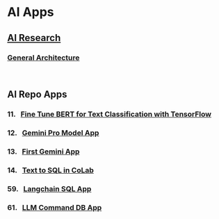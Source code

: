 
# AI Apps
## [AI Research](webpages/README.md)
### [General Architecture](webpages/AI-Architecture.md)  
<br/>  

## AI Repo Apps 
### 11. &nbsp; [Fine Tune BERT for Text Classification with TensorFlow](/setup\c11_bert-text-classification\README.md)
### 12. &nbsp; [Gemini Pro Model App](setup\c12_gemini-pro-model\Gemini-Pro-Model-Tutorial.md)
### 13. &nbsp; [First Gemini App    ](setup/1c3_first-gemini-app/ai0103_Setup-1st-Google-Gemini-ML-App.md)
### 14. &nbsp; [Text to SQL in CoLab](setup/c14_text-to-sql/LangChain-SerpAPI-App.md)
### 59. &nbsp; [Langchain SQL App   ](setup/c59_Langchain-sql-app/c59_Langchain-sql-app.md)
### 61. &nbsp; [LLM Command DB App  ](setup/d61_llm-comments-db-app/d61-00_description.md) 

<!--

- 1c2. &nbsp; [Gemini Pro Model App](setup/1c2_gemini-pro-model/Gemini-Pro-Model-Tutorial.md)
- 1c3. &nbsp; [First Gemini App    ](setup/1c3_first-gemini-app/ai0103_Setup-1st-Google-Gemini-ML-App.md)
- 1c4. &nbsp; [Text to SQL in CoLab](setup/1c4_Text-To-SQL-in-Colab/CoLab.md)
- 1c5. &nbsp; [Fine Tune BERT for Text Classification with TensorFlow](setup/1c5_Fine-Tune-BERT-for-Text-Classification-with-TensorFlow\README.md)
-->